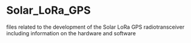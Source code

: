 # Solar_LoRa_GPS
files related to the development of the Solar LoRa GPS radiotransceiver including information on the hardware and software
